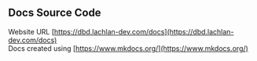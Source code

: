 ## Docs Source Code
Website URL [https://dbd.lachlan-dev.com/docs](https://dbd.lachlan-dev.com/docs)
<br>
Docs created using [https://www.mkdocs.org/](https://www.mkdocs.org/)